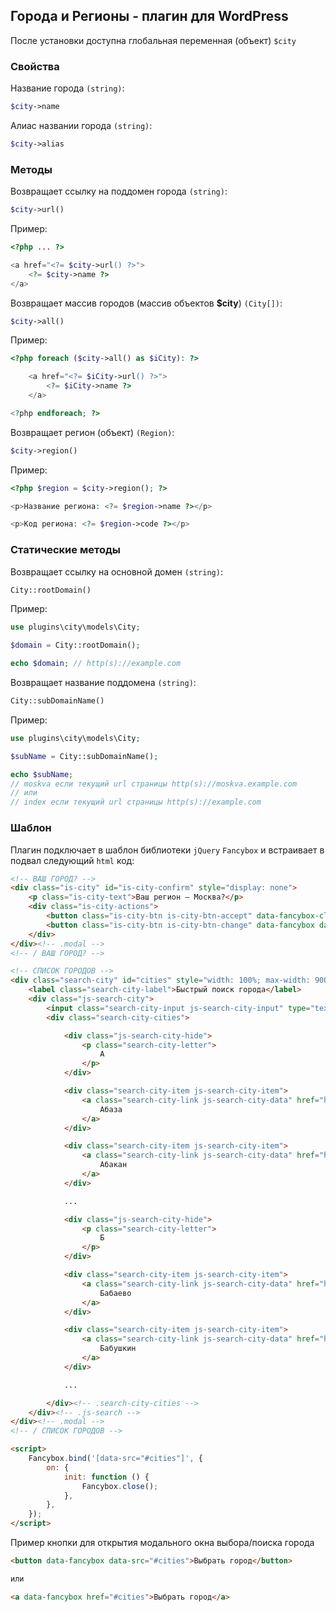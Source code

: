 ## Города и Регионы - плагин для WordPress

После установки доступна глобальная переменная (объект) `$city`

### Свойства

Название города `(string)`:
```php
$city->name
```

Алиас названии города `(string)`:
```php
$city->alias
```

### Методы

Возвращает ссылку на поддомен города `(string)`:
```php
$city->url()
```

Пример:

```php
<?php ... ?>

<a href="<?= $city->url() ?>">
    <?= $city->name ?>
</a>
```

Возвращает массив городов (массив объектов **$city**) `(City[])`:
```php
$city->all()
```

Пример:

```php
<?php foreach ($city->all() as $iCity): ?>

    <a href="<?= $iCity->url() ?>">
        <?= $iCity->name ?>
    </a>

<?php endforeach; ?>
```

Возвращает регион (объект) `(Region)`:
```php
$city->region()
```

Пример:

```php
<?php $region = $city->region(); ?>

<p>Название региона: <?= $region->name ?></p>

<p>Код региона: <?= $region->code ?></p>
```

### Статические методы

Возвращает ссылку на основной домен `(string)`:

```php
City::rootDomain()
```

Пример:

```php
use plugins\city\models\City;

$domain = City::rootDomain();

echo $domain; // http(s)://example.com
```

Возвращает название поддомена `(string)`:

```php
City::subDomainName()
```

Пример:

```php
use plugins\city\models\City;

$subName = City::subDomainName();

echo $subName;
// moskva если текущий url страницы http(s)://moskva.example.com
// или
// index если текущий url страницы http(s)://example.com
```

### Шаблон

Плагин подключает в шаблон библиотеки `jQuery` `Fancybox` и встраивает в подвал следующий `html` код:

```html
<!-- ВАШ ГОРОД? -->
<div class="is-city" id="is-city-confirm" style="display: none">
    <p class="is-city-text">Ваш регион — Москва?</p>
    <div class="is-city-actions">
        <button class="is-city-btn is-city-btn-accept" data-fancybox-close>Всё верно</button>
        <button class="is-city-btn is-city-btn-change" data-fancybox data-src="#cities">Выбрать другой</button>
    </div>
</div><!-- .modal -->
<!-- / ВАШ ГОРОД? -->

<!-- СПИСОК ГОРОДОВ -->
<div class="search-city" id="cities" style="width: 100%; max-width: 900px; display: none">
    <label class="search-city-label">Быстрый поиск города</label>
    <div class="js-search-city">
        <input class="search-city-input js-search-city-input" type="text" placeholder="Введите название своего города">
        <div class="search-city-cities">

            <div class="js-search-city-hide">
                <p class="search-city-letter">
                    А
                </p>
            </div>

            <div class="search-city-item js-search-city-item">
                <a class="search-city-link js-search-city-data" href="http(s)://abaza.example.com">
                    Абаза
                </a>
            </div>

            <div class="search-city-item js-search-city-item">
                <a class="search-city-link js-search-city-data" href="http(s)://abakan.example.com">
                    Абакан
                </a>
            </div>

            ...

            <div class="js-search-city-hide">
                <p class="search-city-letter">
                    Б
                </p>
            </div>

            <div class="search-city-item js-search-city-item">
                <a class="search-city-link js-search-city-data" href="http(s)://babaevo.example.com">
                    Бабаево
                </a>
            </div>

            <div class="search-city-item js-search-city-item">
                <a class="search-city-link js-search-city-data" href="http(s)://babushkin.example.com">
                    Бабушкин
                </a>
            </div>

            ...

        </div><!-- .search-city-cities -->
    </div><!-- .js-search -->
</div><!-- .modal -->
<!-- / СПИСОК ГОРОДОВ -->

<script>
    Fancybox.bind('[data-src="#cities"]', {
        on: {
            init: function () {
                Fancybox.close();
            },
        },
    });
</script>
```

Пример кнопки для открытия модального окна выбора/поиска города

```html
<button data-fancybox data-src="#cities">Выбрать город</button>

или

<a data-fancybox href="#cities">Выбрать город</a>
```